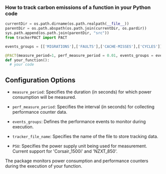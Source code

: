 ### How to track carbon emissions of a function in your Python code

```python
currentDir = os.path.dirname(os.path.realpath(__file__))
parentDir = os.path.abspath(os.path.join(currentDir, os.pardir))
sys.path.append(os.path.join(parentDir, "src"))
from trackerPACT import PACT

events_groups = [['MIGRATIONS'],['FAULTS'],['CACHE-MISSES'],['CYCLES']]

@PACT(measure_period=1, perf_measure_period = 0.01, events_groups = events_groups, tracker_file_name = "./PACT.csv", PSU = "Corsair_1500i")
def your_function():
  # your code
  ```


## Configuration Options

- `measure_period`: Specifies the duration (in seconds) for which power consumption will be measured.

- `perf_measure_period`: Specifies the interval (in seconds) for collecting performance counter data.

- `events_groups`: Defines the performance events to monitor during execution.

- `tracker_file_name`: Specifies the name of the file to store tracking data.

- `PSU`: Specifies the power supply unit being used for measurement. Current support for 'Corsair_1500i' and 'NZXT_850'.


The package monitors power consumption and performance counters during the execution of your function.